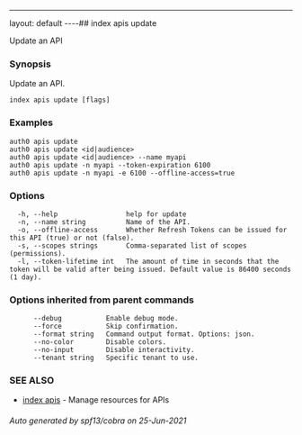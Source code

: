---
layout: default
----## index apis update

Update an API

### Synopsis

Update an API.

```
index apis update [flags]
```

### Examples

```
auth0 apis update 
auth0 apis update <id|audience> 
auth0 apis update <id|audience> --name myapi
auth0 apis update -n myapi --token-expiration 6100
auth0 apis update -n myapi -e 6100 --offline-access=true
```

### Options

```
  -h, --help                 help for update
  -n, --name string          Name of the API.
  -o, --offline-access       Whether Refresh Tokens can be issued for this API (true) or not (false).
  -s, --scopes strings       Comma-separated list of scopes (permissions).
  -l, --token-lifetime int   The amount of time in seconds that the token will be valid after being issued. Default value is 86400 seconds (1 day).
```

### Options inherited from parent commands

```
      --debug           Enable debug mode.
      --force           Skip confirmation.
      --format string   Command output format. Options: json.
      --no-color        Disable colors.
      --no-input        Disable interactivity.
      --tenant string   Specific tenant to use.
```

### SEE ALSO

* [index apis](index_apis.md)	 - Manage resources for APIs

###### Auto generated by spf13/cobra on 25-Jun-2021
